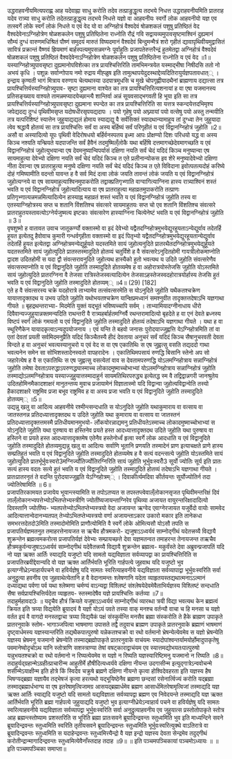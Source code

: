 

  
उद्धराहवनीयमित्यपराह्ण आह यदेवाह्ना साधु करोति तदेव तत्प्राङुद्धृत्य तदभये निधत्त उद्धराहवनीयमिति प्रातराह यदेव रात्र्या साधु करोति तदेतत्प्राङुद्धृत्य तदभये निधत्ते यज्ञो वा आहवनीयः स्वर्गो लोक आहवनीयो यज्ञ एव तत्स्वर्गे लोके स्वर्गं लोकं निधत्ते य एवं वेद यो वा अग्निहोत्रं वैश्वदेवं षोळशकलं पशुषु प्रतिष्ठितं वेद वैश्वदेवेनाऽग्निहोत्रेण षोळशकलेन पशुषु प्रतिष्ठितेना राध्नोति रौद्रं गवि सद्वायव्यमुपावसृष्टमाश्विनं दुह्यमानं सौम्यं दुग्धं वारुणमधिश्रितं पौष्णं समुदयं मारुतं विष्यदमानं वैश्वदेवं बिन्दुमन्मैत्रं शरो गृहीतं द्यावापृथिवीयमुद्वासितं सावित्रं प्रक्रान्तं वैष्णवं ह्रियमाणं बार्हस्पत्यमुपसन्नमग्नेः पूर्वाहुतिः प्रजापतेरुत्तरैन्द्रं हुतमेतद्वा अग्निहोत्रं वैश्वदेवं षोळशकलं पशुषु प्रतिष्ठितं वैश्वदेवेनाऽग्निहोत्रेण षोळशकलेन पशुषु प्रतिष्ठितेना राध्नोति य एवं वेद ॥1॥  
यस्याग्निहोत्र्युपावसृष्टा दुह्यमानोपविशेत्का तत्र प्रायश्चित्तिरिति तामभिमन्त्रयेत यस्माद्भीषा निषीदसि ततो नो अभयं कृधि । पशून्नः सर्वान्गोपाय नमो रुद्राय मीह्ळुष इति तामुत्थापयेदुदस्थाद्देव्यदितिरायुर्यज्ञपतावधात्् । इन्द्राय कृण्वती भागं मित्राय वरुणाय चेत्यथास्या उदपात्रमूधसि च मुखे चोपगृह्णीयादथैनां ब्राह्मणाय दद्यात्सा तत्र प्रायश्चित्तिर्यस्याग्निहोत्र्युपाव- सृष्टा दुह्यमाना वाश्येत का तत्र प्रायश्चित्तिरित्यशनायां ह वा एषा यजमानस्य प्रतिसङ्ख्याय वाश्यते तामन्नमप्यादयेच्छान्त्यै शान्तिर्वा अन्नं सूयवसाद्भगवती हि भूया इति सा तत्र प्रायश्चित्तिर्यस्याग्निहोत्र्युपावसृष्टा दुह्यमाना स्पन्देत का तत्र प्रायश्चित्तिरिति सा यत्तत्र स्कन्दयेत्तदभिमृश्य जपेद्यदद्य दुग्धं पृथिवीमसृप्त यदोषधीरसृपयद्यदापः । पयो गृहेषु पयो अघ्न्यायां पयो वत्सेषु पयो अस्तु तन्मयीति तत्र यत्परिशिष्टं स्यात्तेन जुहुयाद्यद्यलं होमाय स्याद्यद्यु वै सर्वंसिक्तं स्यादथान्यामाहूय तां दुग्ध्वा तेन जुहुयादा त्वेव श्रद्धायै होतव्यं सा तत्र प्रायश्चित्तिः सर्वं वा अस्य बर्हिष्यं सर्वं परिगृहीतं य एवं विद्वानग्निहोत्रं जुहोति ॥2॥  
असौ वा अस्यादित्यो यूपः पृथिवी वेदिरोषधयो बर्हिर्वनस्पतय इध्मा आपः प्रोक्षण्यो दिशः परिधयो यद्ध वा अस्य किञ्च नश्यति यन्म्रियते यदपाजन्ति सर्वं हैवैनं तदमुष्मिल्ँलोकै यथा बर्हिषि दत्तमागच्छेदेवमागच्छति य एवं विद्वानग्निहोत्रं जुहोत्युभयान्वा एष देवमनुष्यान्विपर्यासं दक्षिणा नयति सर्वं चेदं यदिदं किञ्च मनुष्यान्वा एष सायमाहुत्या देवेभ्यो दक्षिणा नयति सर्वं चेदं यदिदं किञ्च त एते प्रलीनान्योकस इव शेरे मनुष्यादेवेभ्यो दक्षिणा नीता देवान्वा एष प्रातराहुत्या मनुष्ये दक्षिणा नयति सर्वं चेदं यदिदं किञ्च त एते विविदाना इवोत्पतत्यदोहं करिष्ये दोहं गमिष्यामीति वदन्तो यावन्त ह वै सर्व मिदं दत्वा लोकं जयति तावन्तं लोकं जयति य एवं विद्वानग्निहोत्रं जुहोत्यग्नये वा एष सायमाहुत्याश्विनमुपाकरोति तद्वाक्प्रतिगृभ्णाति वाग्वागित्याग्निना हास्य रात्र्याश्विनं शस्तं भवति य एवं विद्वानग्निहोत्रं जुहोत्यादित्याय वा एष प्रातराहुत्या महाव्रतमुपाकरोति तत्प्राणः प्रतिगृभ्णात्यन्नमन्नमित्यादित्येन हास्याह्न महाव्रतं शस्तं भवति य एवं विद्वानग्निहोत्रं जुहोति तस्य वा एतस्याग्निहोत्रस्य सप्त च शतानि विंशतिश्च संवत्सरे सायमाहुतयः सप्त चो एव शतानि विंशतिश्च संवत्सरे प्रातराहुतयस्तावत्योऽग्नेर्यजुष्मत्य इष्टकाः संवत्सरेण हास्याग्निना चित्येनेष्टं भवति य एवं विद्वानग्निहोत्रं जुहोति ॥ 3॥  
वृषशुष्मो ह वातावत उवाच जातूकर्ण्यो वक्तास्मो वा इदं देवेभ्यो यद्वैतदग्निहोत्रमुभयेद्युरहूयताऽन्येद्युर्वाव तदेतर्हि हूयत इत्येतदु हैवोवाच कुमारी गन्धर्वगृहीता वक्तास्मो वा इदं पितृभ्यो यद्वैतदग्निहोत्रमुभयेद्युरहूयतान्येद्युर्वाव तदेतर्हि हूयत इत्येतद्वा अग्निहोत्रमन्येद्युर्हूयते यदस्तमिते सायं जुहोत्यनुदिते प्रातरथैतदग्निहोत्रमुभयेद्युर्हूयते यदतस्तमिते सायं जुहोत्युदिते प्रातस्तस्मादुदिते होतव्यं चतुर्विंशे ह वै संवत्सरेऽनुदितहोमी गायत्रीलोकमाप्नोति द्वादश उदितहोमी स यदा द्वौ संवत्सरावनुदिते जुहोत्यथ हास्यैको हुतो भवत्यथ य उदिते जुहोति संवत्सरेणैव संवत्सरमाप्नोति य एवं विद्वानुदिते जुहोति तस्मादुदिते होतव्यमेष ह वा अहोरात्रयोस्तेजसि जुहोति योऽस्तमिते सायं जुहोत्युदिते प्रातरग्निना वै तेजसा रात्रिस्तेजस्वत्यादित्येन तेजसाऽहस्तेजस्वदहोरात्रयोर्हास्य तेजसि हुतं भवति य एवं विद्वानुदिते जुहोति तस्मादुदिते होतव्यम्् ॥4॥ (29) [182]  
एते ह वै संवत्सरस्य चक्रे यदहोरात्रे ताभ्यामेव तत्संवत्सरमेति स योऽनुदिते जुहोति यथैकतश्चक्रेण यायात्तादृक्तदथ य उभय उदिते जुहोति यथोभयतश्चक्रेण यान्क्षिप्रमध्वानं समश्नुवीत तादृक्तत्तदेषाऽभि यज्ञगाथा गीयते ॥ बृहद्रथन्तराभ्या- मिदमेति युक्तं यद्भूतं भविष्यच्चापि सर्वम् । ताभ्यामियादग्नीनाधाय धीरो दिवैवान्यज्जुहुयान्नक्तमन्यदिति राथन्तरी वै रात्र्यहर्बार्हतमग्निर्वै रथन्तरामादित्यो बृहदेते ह वा एनं देवते ब्रध्नस्य विष्टपं स्वर्गं लोकं गमयतो य एवं विद्वानुदिते जुहोति तस्मादुदिते होतव्यं तदेषाऽभि यज्ञगाथा गीयते । यथा ह वा स्थूरिणैकेन यायादकृत्वाऽन्यदुपयोजनाय । एवं यन्ति ते बहवो जनासः पुरोदयाज्जुह्वत्ति येऽग्निहोत्रमिति तां वा एतां देवतां प्रयती सर्वमिदमनुप्रैति यदिदं किञ्चैतस्यै हीदं देवताया अनुचरं सर्वं यदिदं किञ्च सैषानुचरवती देवता विन्दते ह वा अनुचरं भवत्यस्यानुचरो य एवं वेद स वा एष एकातिथिः स एष जुह्वत्सु वसति तद्यददो गाथा भवत्यनेन समेन सा सोभिशस्तादेनस्वतो वापहरादेनः । एकातिथिमपसायं रुणद्धि बिसानि स्तेनो अप सो जहारेत्येष ह वै स एकातिथिः स एष जुह्वत्सु वसत्येतां वाव स देवतामपरुणद्धि योऽलमग्निहोत्राय सन्नाग्निहोत्रं जुहोति तमेषा देवताऽपरुद्धाऽपरुणद्ध्यास्माच्च लोकादमुष्माच्चोभाभ्यां योऽलमग्निहोत्राय सन्नाग्निहोत्रं जुहोति तस्माद्योऽलमग्निहोत्राय यस्याज्जुहुयात्तस्मादाहुर्न सायमतिथिरपरुद्ध्य इत्येतद्ध स्म वै तद्विद्वान्नगरी जानश्रुतेय उदितहोमिनमैकादशाक्षरं मानुतन्तव्य मुवाच प्रजायामेनं विज्ञातास्मो यदि विद्वान्वा जुहोत्यविद्वान्वेति तस्यो हैकादशाक्षरे राष्ट्रमिव प्रजा बभूव राष्ट्रमिव ह वा अस्य प्रजा भवति य एवं विद्वानुदिते जुहोति तस्मादुदिते होतव्यम्् ॥5॥  
उद्यन्नु खलु वा आदित्य आहवनीये रश्मीन्त्सन्दधाति स योऽनुदिते जुहोति यथाकुमाराय वा वत्साय वा जातस्तनन्न प्रतिदध्यात्तादृक्तदथ य उदिते जुहोति यथा कुमाराय वा वत्साय वा जातस्तनं प्रतिदध्यात्तादृक्तत्तमस्मै प्रतिधीयमानमुभयो- र्लोकयोरन्नाद्यमनु प्रतिधीयतेऽस्माच्च लोकादमुष्माच्चोभाभ्यां स योऽनुदिते जुहोति यथा पुरुषाय वा हस्तिनेव प्रयते हस्त आदध्यात्तादृक्तदथ उदिते जुहोति यथा पुरुषाय वा हस्तिने वा प्रयते हस्त आदध्यात्तादृक्तमेष एतेनैव हस्तेनोर्ध्वं हृत्वा स्वर्गे लोक आदधाति य एवं विद्वानुदिते जुहोति तस्मादुदिते होतव्यमुद्यन्नु खलु वा आदित्यः सर्वाणि भूतानि प्रणयति तस्मादेनं प्राण इत्याचक्षते प्राणे हास्य सम्प्रतिहुतं भवति य एवं विद्वानुदिते जुहोति तस्मादुदिते होतव्यमेष ह वै सत्यं वदन्त्सत्ये जुहोति योऽस्तमिते सायं जुहोत्युदिते प्रातर्भूर्भुवःस्वरो3मग्निर्ज्योतिर्ज्योतिरग्निरिति सायं जुहोति भूर्भुवःस्वरोँ3 सूर्यो ज्योतिः सूर्य इति प्रातः सत्यं हास्य वदतः सत्ये हुतं भवति य एवं विद्वानुदिते जुहोति तस्मादुदिते होतव्यं तदेषाऽभि यज्ञगाथा गीयते । प्रातःप्रातरनृतं ते वदन्ति पुरोदयाज्जुह्वति येऽग्निहोत्रम्् । दिवाकीर्त्यमदिवा कीर्तयन्तः सूर्योज्योतिर्न तदा ज्योतिरेषामिति ॥ 6॥  
प्रजापतिरकामयत प्रजायेय भूयान्त्स्यामिति स तपोऽतप्यत स तपस्तप्त्वेवाल्ँलोकानसृजत पृथिवीमन्तरिक्षं दिवं ताल्ँलोकानभ्यपत्तेभ्योऽभितप्तेभ्यस्त्रीणि ज्योतींष्यजायन्ताग्निरेव पृथिव्या अजायत वायुरन्तरिक्षादादित्यो दिवस्तानि ज्योतींष्य- भ्यतपत्तेभ्योऽभितप्तेभ्यस्त्रयो वेदा अजायन्त ऋग्वेद एवाग्नेरजायत यजुर्वेदो वायोः सामवेद आदित्यात्तान्वेदानभ्यतपत् तेभ्योऽभितप्तेभ्यस्त्रयो वर्णा अजायन्ताऽकार उकारो मकार इति तानेकधा समभरत्तदेतदो3मिति तस्मादोमोमिति प्राणौत्योमिति वै स्वर्गे लोके ओमित्यसौ योऽसौ तपति स प्रजापतिर्यज्ञमतनुत तमाहरत्तेनायजत स ऋचैव हौत्रमकरो- द्यजुषाऽऽध्वर्यवं साम्नोद्गीथं यदेतत्त्रय्यै विद्यायै शुक्रन्तेन ब्रह्मत्वमकरोत्स प्रजापतिर्यज्ञं देवेभ्यः सम्प्रायच्छत्ते देवा यज्ञमतन्वत तमाहरन्त तेनायजन्त तऋचैव हौत्रमकुर्वन्यजुषाऽऽध्वर्यवं साम्नोद्गीथं यदेवैतत्त्रय्यै विद्यायै शुक्रन्तेन ब्रह्मत्व- मकुर्वंस्ते देवा अब्रुवन्प्रजापतिं यदि नो यज्ञ ऋक्त आर्तिः स्याद्यदि यजुष्टो यदि सामतो यद्यविज्ञाता सर्वव्यापद्वा का प्रायश्चित्तिरिति स प्रजापतिरब्रवीद्देवान्यदि वो यज्ञ ऋक्त आर्तिर्भवति भूरिति गार्हपत्ये जुहवाथ यदि यजुष्टो भुव इत्याग्नीध्रेऽन्वाहार्यपचने वा हविर्यज्ञेषु यदि सामतः स्वरित्याहवनीये यद्यविज्ञाता सर्वव्यापाद्वा भूर्भुवःस्वरिति सर्वा अनुद्रुत्या हवनीय एव जुहवाथेत्येतानि ह वै वेदानामन्तः श्लेषणानि यदेता व्याहृतयस्तद्यथात्मनाऽऽत्मानं दध्याद्यथा पर्वणा पर्व यथा श्लेष्मणा चर्मण्यं वाऽन्यद्वा विश्लिष्टं संश्लेषयेदेवमेवैताभिर्यज्ञस्य विश्लिष्टं सन्दधाति सैषा सर्वप्रायश्चित्तिर्यदेता व्याहृतय- स्तस्मादेषैव यज्ञे प्रायश्चित्तिः कर्तव्या ॥7॥  
तदाहुर्महावदा3ः ॥ यदृचैव हौत्रं क्रियते यजुषाऽऽध्वर्यवं साम्नोद्गीथं व्यारब्धा त्रयी विद्या भवत्यथ केन ब्रह्मत्वं क्रियत इति त्रय्या विद्ययेति ब्रूयादयं वै यज्ञो योऽयं पवते तस्या वाक् मनश्च वर्तन्यौ वाचा च हि मनसा च यज्ञो वर्तत इयं वै वागदो मनस्तद्वाचा त्रय्या विद्ययैकं पक्षं संस्कुर्वन्ति मनसैव ब्रह्मा संस्करोति ते हैके ब्राह्मण उपाकृते प्रातरनुवाके स्तोम- भागाञ्जपित्वा भाषमाणा उपासते तद्वै तदुवाच ब्राह्मण उपाकृते प्रातरनुवाके ब्रह्माणं भाषमाणं दृष्ट्वार्धमस्य यज्ञस्यान्तरिति तद्यथैकपात्पुरुषो यन्नेकतश्चक्रो वा रथो वर्तमानो भ्रेषन्येत्येवमेव स यज्ञो भ्रेषन्येति यज्ञस्य भ्रेषमनु यजमानो भ्रेषन्येति तस्माद्ब्रह्मोपाकृते प्रातरनुवाके वाचंयमः स्यादोपांश्वन्तर्यामयोर्होमादुपाकृतेषु पवमानेष्वोदृचोऽथ यानि स्तोत्राणि सशस्त्राण्या तेषां वषट्काराद्वाचंयम एव स्यात्तमद्योभयतःपात्पुरुषो यन्नुभयतश्चक्रो वा रथो वर्तमानो न रिष्यत्येवमेव स यज्ञो न रिष्यति यज्ञस्यारिष्टिमनु यजमानो न रिष्यति ॥8॥  
तदाहुर्यद्ग्रहान्मेऽग्रहीत्प्राचारीन्म आहुतीर्मे हौषीदित्यध्वर्यवे दक्षिणा नीयन्त उदगासीन्म इत्युद्गात्रेऽन्ववोचन्मे शसीन्मेऽयाक्षीन्म इति होत्रे किं स्विदेव चक्रुषे ब्रह्मणे दक्षिणा नीयन्ते कृत्वा होश्विदेवहरता इति यज्ञस्य हैष भिषग्यद्ब्रह्मा यज्ञायैव तद्भेषजं कृत्वा हरत्यथो यद्भूयिष्ठेनैव ब्रह्मणा छन्दसां रसेनार्त्विज्यं करोति यद्ब्रह्मा तस्माद्ब्रह्मार्धभाग्घ वा एष इतरेषामृत्विजामग्र आसयद्ब्रह्मार्धमेव ब्रह्मण आसार्धमितरेषामृत्विजां तस्माद्यदि यज्ञ ऋक्त आर्तिः स्याद्यदि यजुष्टो यदि सामतो यद्यविज्ञाता सर्वव्यापद्वा ब्रह्मण एव निवेदयन्ते तस्माद्यदि यज्ञ ऋक्त आर्तिर्भवति भूरिति ब्रह्मा गार्हपत्ये जुहुयाद्यदि यजुष्टो भुव इत्याग्नीध्रेयेऽन्वाहार्य पचने वा हविर्यज्ञेषु यदि सामतः स्वरित्याहवनीये यद्यविज्ञाता सर्वव्यापद्वा भूर्भुवःस्वरिति सर्वा अनुद्रुत्याहवनीय एव जुहुयात्स प्रस्तोतोपाकृते स्तोत्र आह ब्रह्मन्त्स्तोष्यामः प्रशस्तरिति स भूरिति ब्रह्मा प्रातःसवने ब्रूयादिन्द्रवन्तः स्तुध्वमिति भुव इति माध्यन्दिने सवने ब्रूयादिन्द्रवन्तः स्तुध्वमिति स्वरिति तृतीयसवने ब्रूयादिन्द्रवन्तः स्तुध्वमिति भूर्भुवःस्वरित्युक्थे वाऽतिरात्रे वा ब्रूयादिन्द्रवन्तः स्तुध्वमिति स यदाहेन्द्रवन्तः स्तुध्वमित्त्यैन्द्रो वै यज्ञ इन्द्रो यज्ञस्य देवता सेन्द्रमेव तदुद्गीथं करोतीन्द्रान्मागादिन्द्रवन्तः स्तुध्वमित्येवैनाँस्तदाह तदाह ॥9॥ ॥ इति पञ्चमपञ्चिकायां पञ्चमोऽध्यायः ॥ ॥ इति पञ्चमपञ्चिका समाप्ता॥  
